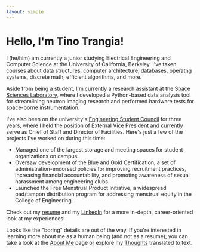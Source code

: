 ```yaml
---
layout: simple
---
```


# Hello, I'm Tino Trangia!
I (he/him) am currently a junior studying Electrical Engineering and Computer Science at the University of California, Berkeley. I've taken courses about data structures, computer architecture, databases, operatng systems, discrete math, efficient algorithms, and more. 

Aside from being a student, I'm currently a research assistant at the [Space Sciences Laboratory](https://www.ssl.berkeley.edu), where I developed a Python-based data analysis tool for streamlining neutron imaging research and performed hardware tests for space-borne instrumentation. 

I've also been on the university's [Engineering Student Council](https://esc.berkeley.edu) for three years, where I held the position of External Vice President and currently serve as Chief of Staff and Director of Facilities. Here's just a few of the projects I've worked on during this time:

* Managed one of the largest storage and meeting spaces for student organizations on campus.
* Oversaw development of the Blue and Gold Certification, a set of administration-endorsed policies for improving recruitment practices, increasing financial accountability, and promoting awareness of sexual harassment among engineering clubs.
* Launched the Free Menstrual Product Initiative, a widespread pad/tampon distribution program for addressing menstrual equity in the College of Engineering. 

Check out my [resume](https://drive.google.com/file/d/1Sg-4LT9M7CDF3JWYTTzp8fpPXV1_oGSP/view?usp=sharing) and my [LinkedIn](https://www.linkedin.com/in/ttrangia/) for a more in-depth, career-oriented look at my experiences! 

Looks like the "boring" details are out of the way. If you're interested in learning more about me as a human being (and not as a resume), you can take a look at the [About Me](https://www.tinotrangia.com/about/) page or explore my [Thoughts](https://www.tinotrangia.com/posts/) translated to text. 
